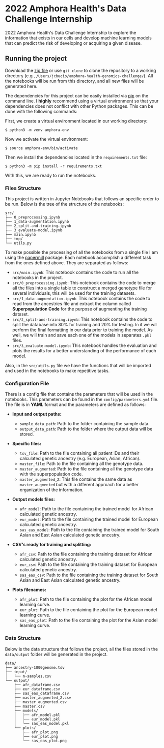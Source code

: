 # 2022 Amphora Health's Data Challenge Internship

2022 Amphora Health's Data Challenge Internship to explore the information that exists in our cells and develop machine learning models that can predict the risk of developing or acquiring a given disease.

## Running the project
Download the [zip file](https://github.com/JCBucio/amphora-health-genomics-challenge/archive/refs/heads/main.zip) or use `git clone` to clone the repository to a working directory (e.g., `/Users/jcbucio/amphora-health-genomics-challenge/`). All the notebooks will be run from this directory, and all new files will be generated here.

The dependencies for this project can be easily installed via [pip](https://pypi.org/project/pip/) on the command line. I **highly** recommend using a virtual environment so that your dependencies does not conflict with other Python packages.
This can be done with the following commands:

First, we create a virtual environment located in our working directory:
```
$ python3 -m venv amphora-env
```

Now we activate the virtual environment:
```
$ source amphora-env/bin/activate
```

Then we install the dependencies located in the `requirements.txt` file:
```
$ python3 -m pip install -r requirements.txt
```
With this, we are ready to run the notebooks.

### Files Structure

This project is written in Jupyter Notebooks that follows an specific order to be run. Below is the tree of the structure of the notebooks:

```
src/
├── 0_preprocessing.ipynb
├── 1_data-augmentation.ipynb
├── 2_split-and-training.ipynb
├── 3_evaluate-model.ipynb
├── main.ipynb
├── tmp/
└── utils.py
```

To make possible the processing of all the notebooks from a single file I am using the [papermill](https://papermill.readthedocs.io/en/latest/) package. Each notebook accomplish a different task from the ones defined above. They are separated as follows:

- `src/main.ipynb`: This notebook contains the code to run all the notebooks in the project.
- `src/0_preprocessing.ipynb`: This notebook contains the code to merge all the files into a single table to construct a merged genotype file for several individuals, this will be used for the training datasets.
- `src/1_data-augmentation.ipynb`: This notebook contains the code to read from the ancestries file and extract the column called **Superpopulation Code** for the purpose of augmenting the training dataset.
- `src/2_split-and-training.ipynb`: This notebook contains the code to split the database into 80% for training and 20% for testing. In it we will perform the final formatting in our data prior to training the model. As well, we will train and save each one of the models in separates `.pkl` files.
- `src/3_evaluate-model.ipynb`: This notebook handles the evaluation and plots the results for a better understanding of the performance of each model.

Also, in the `src/utils.py` file we have the functions that will be imported and used in the notebooks to make repetitive tasks.

### Configuration File

There is a config file that contains the parameters that will be used in the notebooks. This parameters can be found in the `config/parameters.yml` file. The file is in **YAML** format and the parameters are defined as follows:

- **Input and output paths:**
    - `sample_data_path`: Path to the folder containing the sample data.
    - `output_data_path`: Path to the folder where the output data will be stored.

- **Specific files:**
    - `tsv_file`: Path to the file containing all patient IDs and their calculated genetic ancestry (e.g. European, Asian, African).
    - `master_file`: Path to the file containing all the genotype data.
    - `master_augmented`: Path to the file containing all the genotype data with the superpopulation code.
    - `master_augmented_2`: This file contains the same data as `master_augmented` but with a different approach for a better organization of the information.

- **Output models files:**
    - `afr_model`: Path to the file containing the trained model for African calculated genetic ancestry.
    - `eur_model`: Path to the file containing the trained model for European calculated genetic ancestry.
    - `sas_eas_model`: Path to the file containing the trained model for South Asian and East Asian calculated genetic ancestry.

- **CSV's ready for training and splitting:**
    - `afr_csv`: Path to the file containing the training dataset for African calculated genetic ancestry.
    - `eur_csv`: Path to the file containing the training dataset for European calculated genetic ancestry.
    - `sas_eas_csv`: Path to the file containing the training dataset for South Asian and East Asian calculated genetic ancestry.

- **Plots filenames:**
    - `afr_plot`: Path to the file containing the plot for the African model learning curve.
    - `eur_plot`: Path to the file containing the plot for the European model learning curve.
    - `sas_eas_plot`: Path to the file containing the plot for the Asian model learning curve.

### Data Structure

Below is the data structure that follows the project, all the files stored in the `data/output` folder will be generated in the project.

```
data/
├── ancestry-1000genome.tsv
├── input/
│   └── n-samples.csv
└── output/
    ├── afr_dataframe.csv
    ├── eur_dataframe.csv
    ├── sas_eas_dataframe.csv
    ├── master_augmented_2.csv
    ├── master_augmented.csv
    ├── master.csv
    ├── models/
    │   ├── afr_model.pkl
    │   ├── eur_model.pkl
    │   └── sas_eas_model.pkl
    └── plots/
        ├── afr_plot.png
        ├── eur_plot.png
        └── sas_eas_plot.png
```    
